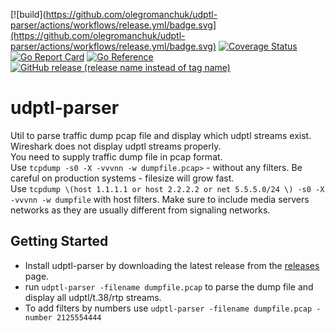 [![build](https://github.com/olegromanchuk/udptl-parser/actions/workflows/release.yml/badge.svg](https://github.com/olegromanchuk/udptl-parser/actions/workflows/release.yml/badge.svg)
[![Coverage Status](https://coveralls.io/repos/github/olegromanchuk/udptl-parser/badge.svg?branch=master)](https://coveralls.io/github/olegromanchuk/udptl-parser?branch=master)
[![Go Report Card](https://goreportcard.com/badge/github.com/olegromanchuk/udptl-parser)](https://goreportcard.com/report/github.com/olegromanchuk/udptl-parser)
[![Go Reference](https://pkg.go.dev/badge/github.com/olegromanchuk/udptl-parser.svg)](https://pkg.go.dev/github.com/olegromanchuk/udptl-parser)
[![GitHub release (release name instead of tag name)](https://img.shields.io/github/v/release/olegromanchuk/udptl-parser)](https://github.com/olegromanchuk/udptl-parser/releases)

# udptl-parser
Util to parse traffic dump pcap file and display which udptl streams exist. Wireshark does not display udptl streams properly.  
You need to supply traffic dump file in pcap format.   
Use `tcpdump -s0 -X -vvvnn -w dumpfile.pcap>` - without any filters. Be careful on production systems - filesize will grow fast.  
Use `tcpdump \(host 1.1.1.1 or host 2.2.2.2 or net 5.5.5.0/24 \) -s0 -X -vvvnn -w dumpfile` with  host filters. Make sure to include media servers networks as they are usually different from signaling networks.

## Getting Started
* Install udptl-parser by downloading the latest release from the [releases](https://github.com/olegromanchuk/udptl-parser/releases) page.
* run `udptl-parser -filename dumpfile.pcap` to parse the dump file and display all udptl/t.38/rtp streams.
* To add filters by numbers use `udptl-parser -filename dumpfile.pcap -number 2125554444`

